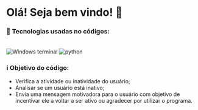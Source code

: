 # Olá! Seja bem vindo! 👋

### 🛜 **Tecnologias usadas no códigos:**
<div style="display: inline_block"><br/>
<img align = "center" alt = "Windows terminal" src= "https://img.shields.io/badge/windows%20terminal-4D4D4D?style=for-the-badge&logo=windows%20terminal&logoColor=white">
<img align = "center" alt = "python" src = "http://ForTheBadge.com/images/badges/made-with-python.svg">
</div<br/>

### ℹ️ Objetivo do código: 
- Verifica a atividade ou inatividade do usuário;
- Analisar se um usuário está inativo;
- Envia uma mensagem motivadora para o usuário com objetivo de incentivar ele a voltar a ser ativo ou agradecer por utilizar o programa.
